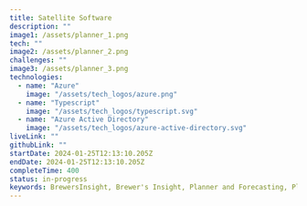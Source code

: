 ```yaml
---
title: Satellite Software
description: ""
image1: /assets/planner_1.png
tech: ""
image2: /assets/planner_2.png
challenges: ""
image3: /assets/planner_3.png
technologies:
  - name: "Azure"
    image: "/assets/tech_logos/azure.png"
  - name: "Typescript"
    image: "/assets/tech_logos/typescript.svg"
  - name: "Azure Active Directory"
    image: "/assets/tech_logos/azure-active-directory.svg"
liveLink: ""
githubLink: ""
startDate: 2024-01-25T12:13:10.205Z
endDate: 2024-01-25T12:13:10.205Z
completeTime: 400
status: in-progress
keywords: BrewersInsight, Brewer's Insight, Planner and Forecasting, Planner, Forecasting
---
```

